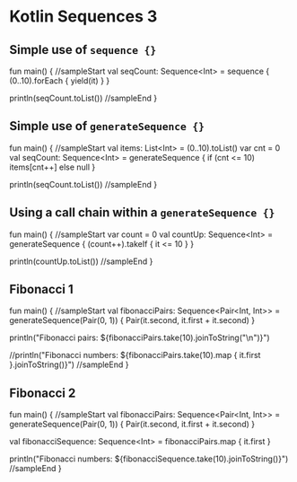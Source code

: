 # Kotlin Sequences 3

## Simple use of `sequence {}`

<div class="kotlin-code">
fun main() {
//sampleStart
  val seqCount: Sequence&lt;Int> =
    sequence {
      (0..10).forEach { yield(it) }
    }
  
  println(seqCount.toList())
//sampleEnd
}
</div>


## Simple use of `generateSequence {}`

<div class="kotlin-code">
fun main() {
//sampleStart
  val items: List&lt;Int> = (0..10).toList()
  var cnt = 0
  val seqCount: Sequence&lt;Int> =
    generateSequence {
      if (cnt <= 10) items[cnt++] else null
    }

  println(seqCount.toList())
//sampleEnd
}
</div>


## Using a call chain within a `generateSequence {}`

<div class="kotlin-code">
fun main() {
//sampleStart
  var count = 0
  val countUp: Sequence&lt;Int> =
    generateSequence {
      (count++).takeIf { it <= 10 }
    }
    
  println(countUp.toList())
//sampleEnd
}
</div>


## Fibonacci 1

<div class="kotlin-code">
fun main() {
//sampleStart
  val fibonacciPairs: Sequence&lt;Pair&lt;Int, Int>> =
    generateSequence(Pair(0, 1)) {
      Pair(it.second, it.first + it.second)
    }

  println("Fibonacci pairs: ${fibonacciPairs.take(10).joinToString("\n")}")
  
  //println("Fibonacci numbers: ${fibonacciPairs.take(10).map { it.first }.joinToString()}")
//sampleEnd
}
</div>

## Fibonacci 2

<div class="kotlin-code">
fun main() {
//sampleStart
  val fibonacciPairs: Sequence&lt;Pair&lt;Int, Int>> =
    generateSequence(Pair(0, 1)) {
      Pair(it.second, it.first + it.second)
    }

  val fibonacciSequence: Sequence&lt;Int> = fibonacciPairs.map { it.first }

  println("Fibonacci numbers: ${fibonacciSequence.take(10).joinToString()}")
//sampleEnd
}
</div>


